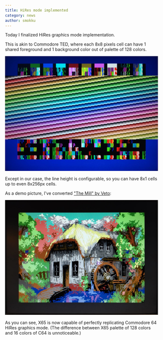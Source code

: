 ```yaml
---
title: HiRes mode implemented
category: news
author: smokku
---
```


Today I finalized HiRes graphics mode implementation.

This is akin to Commodore TED, where each 8x8 pixels cell can have 1 shared foreground and 1 background color out of palette of 128 colors.

![X65 bitmap graphics test](/media/2024-05-24_raster-bars.jpeg)

Except in our case, the line height is configurable, so you can have 8x1 cells up to even 8x256px cells.

As a demo picture, I've converted ["The Mill" by Veto](https://csdb.dk/release/?id=101528):

![The Mill by Veto, converted to X65](/media/2024-05-29_the-mill-veto.jpeg)

As you can see, X65 is now capable of perfectly replicating Commodore 64 HiRes graphics mode.
(The difference between X65 palette of 128 colors and 16 colors of C64 is unnoticeable.)
